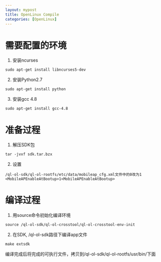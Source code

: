 ```yaml
---
layout: mypost
title: OpenLinux Compile
categories: [OpenLinux]
---
```


# 需要配置的环境
1. 安装ncurses
```
sudo apt-get install libncurses5-dev
```
2. 安装Python2.7
```
sudo apt-get install python
```
3. 安装gcc 4.8
```
sudo apt-get install gcc-4.8
```

# 准备过程
1. 解压SDK包
```
tar -jvxf sdk.tar.bzx
```
2. 设置
```
/ql-ol-sdk/ql-ol-rootfs/etc/data/mobileap_cfg.xml文件中的0改为1
<MobileAPEnableAtBootup>1<MobileAPEnableAtBootup>
```
# 编译过程
1. 用source命令初始化编译环境
```
source /ql-ol-sdk/ql-ol-crosstool/ql-ol-crosstool-env-init
```
2. 在SDK, /ql-ol-sdk路径下编译app文件
```
make extsdk
```
编译完成后将完成的可执行文件，拷贝到/ql-ol-sdk/ql-ol-rootfs/usr/bin/下面
